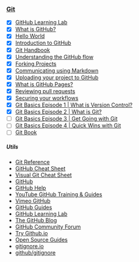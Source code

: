 ### [Git](https://git-scm.com)
- [x] [GitHub Learning Lab](https://youtu.be/9S0p8YMQzsM)
- [x] [What is GitHub?](https://youtu.be/w3jLJU7DT5E)
- [x] [Hello World](https://guides.github.com/activities/hello-world)
- [x] [Introduction to GitHub](https://lab.github.com/githubtraining/introduction-to-github)
- [x] [Git Handbook](https://guides.github.com/introduction/git-handbook)
- [x] [Understanding the GitHub flow](https://guides.github.com/introduction/flow)
- [x] [Forking Projects](https://guides.github.com/activities/forking)
- [x] [Communicating using Markdown](https://lab.github.com/githubtraining/communicating-using-markdown)
- [x] [Uploading your project to GitHub](https://lab.github.com/githubtraining/uploading-your-project-to-github)
- [x] [What is GitHub Pages?](https://youtu.be/2MsN8gpT6jY)
- [x] [Reviewing pull requests](https://lab.github.com/githubtraining/reviewing-pull-requests)
- [x] [Securing your workflows](https://lab.github.com/githubtraining/securing-your-workflows)
- [x] [Git Basics Episode 1 | What is Version Control?](https://git-scm.com/video/what-is-version-control)
- [x] [Git Basics Episode 2 | What is Git?](https://git-scm.com/video/what-is-git)
- [ ] [Git Basics Episode 3 | Get Going with Git](https://git-scm.com/video/get-going)
- [ ] [Git Basics Episode 4 | Quick Wins with Git](https://git-scm.com/video/quick-wins)
- [ ] [Git Book](https://git-scm.com/book/en/v2)
##### Utils
* [Git Reference](https://git-scm.com/docs)
* [GitHub Cheat Sheet](https://github.github.com/training-kit/)
* [Visual Git Cheat Sheet](https://ndpsoftware.com/git-cheatsheet.html)
* [GitHub](https://github.com)
* [GitHub Help](https://help.github.com/en)
* [YouTube GitHub Training & Guides](https://www.youtube.com/githubguides)
* [Vimeo GitHub](https://vimeo.com/github)
* [GitHub Guides](https://guides.github.com)
* [GitHub Learning Lab](https://lab.github.com)
* [The GitHub Blog](https://github.blog)
* [GitHub Community Forum](https://github.community)
* [Try Github.io](https://try.github.io)
* [Open Source Guides](https://opensource.guide)
* [gitignore.io](https://www.gitignore.io)
* [github/gitignore](https://github.com/github/gitignore)
